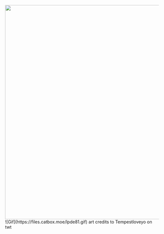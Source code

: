 <img src="https://files.catbox.moe/50fnvx.png" width="700" height="700"> 
![Gif](https://files.catbox.moe/lpde81.gif)
art credits to Tempestloveyo on twt
